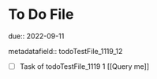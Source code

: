 # To Do File

due:: 2022-09-11

metadatafield:: todoTestFile_1119_12

- [ ] Task of todoTestFile_1119 1 [[Query me]]

